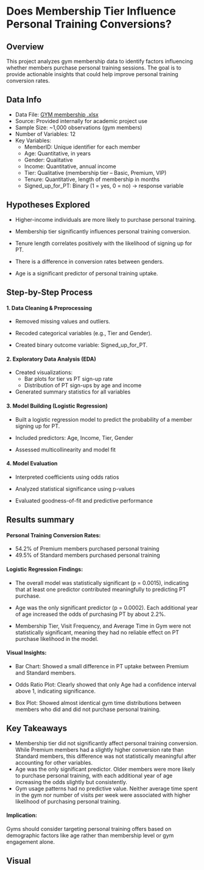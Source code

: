 # Does Membership Tier Influence Personal Training Conversions?

## Overview
This project analyzes gym membership data to identify factors influencing whether members purchase personal training sessions. The goal is to provide actionable insights that could help improve personal training conversion rates.

## Data Info
- Data File: [GYM membership .xlsx](https://github.com/user-attachments/files/19807028/GYM.membership.xlsx)
- Source: Provided internally for academic project use
- Sample Size: ~1,000 observations (gym members)
- Number of Variables: 12
- Key Variables:
    - MemberID: Unique identifier for each member
    - Age: Quantitative, in years
    - Gender: Qualitative
    - Income: Quantitative, annual income
    - Tier: Qualitative (membership tier – Basic, Premium, VIP)
    - Tenure: Quantitative, length of membership in months
    - Signed_up_for_PT: Binary (1 = yes, 0 = no) → response variable

## Hypotheses Explored
- Higher-income individuals are more likely to purchase personal training.

- Membership tier significantly influences personal training conversion.

- Tenure length correlates positively with the likelihood of signing up for PT.

- There is a difference in conversion rates between genders.

- Age is a significant predictor of personal training uptake.

## Step-by-Step Process
#### 1. Data Cleaning & Preprocessing
- Removed missing values and outliers.

- Recoded categorical variables (e.g., Tier and Gender).

- Created binary outcome variable: Signed_up_for_PT.
#### 2. Exploratory Data Analysis (EDA)
- Created visualizations:
    - Bar plots for tier vs PT sign-up rate
    - Distribution of PT sign-ups by age and income
- Generated summary statistics for all variables
#### 3. Model Building (Logistic Regression)
- Built a logistic regression model to predict the probability of a member signing up for PT.

- Included predictors: Age, Income, Tier, Gender

- Assessed multicollinearity and model fit
#### 4. Model Evaluation
- Interpreted coefficients using odds ratios

- Analyzed statistical significance using p-values

- Evaluated goodness-of-fit and predictive performance

## Results summary
#### Personal Training Conversion Rates:
- 54.2% of Premium members purchased personal training
- 49.5% of Standard members purchased personal training

#### Logistic Regression Findings:
- The overall model was statistically significant (p = 0.0015), indicating that at least one predictor contributed meaningfully to predicting PT purchase.

- Age was the only significant predictor (p = 0.0002). Each additional year of age increased the odds of purchasing PT by about 2.2%.

- Membership Tier, Visit Frequency, and Average Time in Gym were not statistically significant, meaning they had no reliable effect on PT purchase likelihood in the model.

#### Visual Insights:
- Bar Chart: Showed a small difference in PT uptake between Premium and Standard members.

- Odds Ratio Plot: Clearly showed that only Age had a confidence interval above 1, indicating significance.

- Box Plot: Showed almost identical gym time distributions between members who did and did not purchase personal training.

## Key Takeaways
- Membership tier did not significantly affect personal training conversion. While Premium members had a slightly higher conversion rate than Standard members, this difference was not statistically meaningful after accounting for other variables.
- Age was the only significant predictor. Older members were more likely to purchase personal training, with each additional year of age increasing the odds slightly but consistently.
- Gym usage patterns had no predictive value. Neither average time spent in the gym nor number of visits per week were associated with higher likelihood of purchasing personal training.
#### Implication: 
Gyms should consider targeting personal training offers based on demographic factors like age rather than membership level or gym engagement alone.

## Visual
